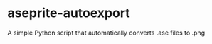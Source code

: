 aseprite-autoexport
===================

A simple Python script that automatically converts .ase files to .png
